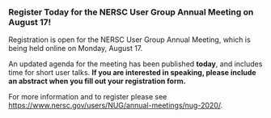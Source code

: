 ### Register Today for the NERSC User Group Annual Meeting on August 17!

Registration is open for the NERSC User Group Annual Meeting, which is being
held online on Monday, August 17. 

An updated agenda for the meeting has been published **today**, and
includes time for short user talks. **If you are interested in speaking, please
include an abstract when you fill out your registration form.**

For more information and to register please see <https://www.nersc.gov/users/NUG/annual-meetings/nug-2020/>.
